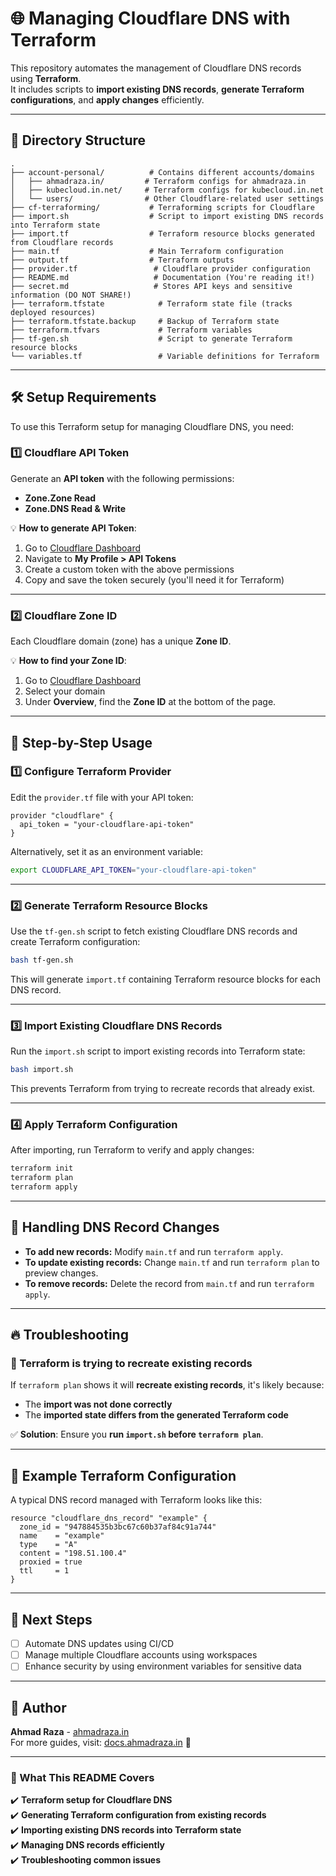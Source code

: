# 🌐 Managing Cloudflare DNS with Terraform

This repository automates the management of Cloudflare DNS records using **Terraform**.  
It includes scripts to **import existing DNS records**, **generate Terraform configurations**, and **apply changes** efficiently.

---

## 📂 Directory Structure

```
.
├── account-personal/          # Contains different accounts/domains
│   ├── ahmadraza.in/         # Terraform configs for ahmadraza.in
│   ├── kubecloud.in.net/     # Terraform configs for kubecloud.in.net
│   └── users/                # Other Cloudflare-related user settings
├── cf-terraforming/           # Terraforming scripts for Cloudflare
├── import.sh                  # Script to import existing DNS records into Terraform state
├── import.tf                  # Terraform resource blocks generated from Cloudflare records
├── main.tf                    # Main Terraform configuration
├── output.tf                  # Terraform outputs
├── provider.tf                 # Cloudflare provider configuration
├── README.md                   # Documentation (You're reading it!)
├── secret.md                   # Stores API keys and sensitive information (DO NOT SHARE!)
├── terraform.tfstate            # Terraform state file (tracks deployed resources)
├── terraform.tfstate.backup     # Backup of Terraform state
├── terraform.tfvars             # Terraform variables
├── tf-gen.sh                    # Script to generate Terraform resource blocks
└── variables.tf                 # Variable definitions for Terraform

```

---

## 🛠️ **Setup Requirements**
To use this Terraform setup for managing Cloudflare DNS, you need:

### **1️⃣ Cloudflare API Token**
Generate an **API token** with the following permissions:
- **Zone.Zone Read**
- **Zone.DNS Read & Write**

💡 **How to generate API Token**:
1. Go to [Cloudflare Dashboard](https://dash.cloudflare.com/)
2. Navigate to **My Profile > API Tokens**
3. Create a custom token with the above permissions
4. Copy and save the token securely (you'll need it for Terraform)

---

### **2️⃣ Cloudflare Zone ID**
Each Cloudflare domain (zone) has a unique **Zone ID**.

💡 **How to find your Zone ID**:
1. Go to [Cloudflare Dashboard](https://dash.cloudflare.com/)
2. Select your domain
3. Under **Overview**, find the **Zone ID** at the bottom of the page.

---

## 🚀 **Step-by-Step Usage**

### **1️⃣ Configure Terraform Provider**
Edit the `provider.tf` file with your API token:
```hcl
provider "cloudflare" {
  api_token = "your-cloudflare-api-token"
}
```
Alternatively, set it as an environment variable:
```sh
export CLOUDFLARE_API_TOKEN="your-cloudflare-api-token"
```

---

### **2️⃣ Generate Terraform Resource Blocks**
Use the `tf-gen.sh` script to fetch existing Cloudflare DNS records and create Terraform configuration:
```sh
bash tf-gen.sh
```
This will generate `import.tf` containing Terraform resource blocks for each DNS record.

---

### **3️⃣ Import Existing Cloudflare DNS Records**
Run the `import.sh` script to import existing records into Terraform state:
```sh
bash import.sh
```
This prevents Terraform from trying to recreate records that already exist.

---

### **4️⃣ Apply Terraform Configuration**
After importing, run Terraform to verify and apply changes:
```sh
terraform init
terraform plan
terraform apply
```

---

## 🔄 **Handling DNS Record Changes**
- **To add new records:** Modify `main.tf` and run `terraform apply`.
- **To update existing records:** Change `main.tf` and run `terraform plan` to preview changes.
- **To remove records:** Delete the record from `main.tf` and run `terraform apply`.

---

## 🔥 **Troubleshooting**
### **🛑 Terraform is trying to recreate existing records**
If `terraform plan` shows it will **recreate existing records**, it's likely because:
- The **import was not done correctly**
- The **imported state differs from the generated Terraform code**

✅ **Solution**: Ensure you **run `import.sh` before `terraform plan`**.

---

## 📜 **Example Terraform Configuration**
A typical DNS record managed with Terraform looks like this:

```hcl
resource "cloudflare_dns_record" "example" {
  zone_id = "947884535b3bc67c60b37af84c91a744"
  name    = "example"
  type    = "A"
  content = "198.51.100.4"
  proxied = true
  ttl     = 1
}
```

---

## 🎯 **Next Steps**
- [ ] Automate DNS updates using CI/CD
- [ ] Manage multiple Cloudflare accounts using workspaces
- [ ] Enhance security by using environment variables for sensitive data

---

## 👤 **Author**
**Ahmad Raza** - [ahmadraza.in](https://ahmadraza.in)  
For more guides, visit: [docs.ahmadraza.in](https://docs.ahmadraza.in) 🚀


---

### **📌 What This README Covers**
✔️ **Terraform setup for Cloudflare DNS**  
✔️ **Generating Terraform configuration from existing records**  
✔️ **Importing existing DNS records into Terraform state**  
✔️ **Managing DNS records efficiently**  
✔️ **Troubleshooting common issues**  
